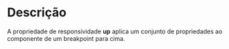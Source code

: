 # Descrição

A propriedade de responsividade **up** aplica um conjunto de propriedades ao componente de um breakpoint para cima.